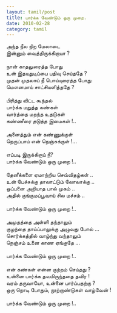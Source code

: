 ```yaml
---
layout: tamil/post
title: பார்க்க வேண்டும் ஒரு முறை.
date: 2010-02-28
category: tamil
---
```


அந்த நீல நிற மேலாடை<br />
இன்னும் வைத்திருக்கிறாயா ? <br />
<br />
நான் காதலுரைத்த போது<br />
உன் இதயதுடிப்பை பதிவு செய்ததே ? <br />
முதன் முதலாய் நீ பொய்யுரைத்த போது<br />
மௌனமாய் சாட்சியளித்ததே ? <br />
<br />
பிரித்து விட்ட கூந்தல்<br />
பார்க்க மறுத்த கண்கள் <br />
வார்த்தை மறந்த உதடுகள் <br />
கண்ணீரை தடுத்த இமைகள் !..<br />
<br />
அனைத்தும் என் கண்ணுக்குள்<br />
நெருப்பாய் என் நெஞ்சுக்குள் !...<br />
<br />
எப்படி இருக்கிறாய் நீ?<br />
பார்க்க வேண்டும் ஒரு முறை !..<br />
<br />
தேனீக்களை ஏமாற்றிய செவ்விதழ்கள் ..<br />
உன் பேச்சுக்கு தாலாட்டும் லோலாக்கு ..<br />
ஒப்பனை அறியாத பால் முகம் ..<br />
அதில் குங்குமப்பூவாய் சில மச்சம் ..<br />
<br />
பார்க்க வேண்டும் ஒரு முறை !..<br />
<br />
அமுதத்தை அள்ளி தந்தாலும்<br />
குழந்தை தாய்ப்பாலுக்கு அழுவது போல் ...<br />
சொர்க்கத்தில் வாழ்ந்து வந்தாலும்<br />
நெஞ்சம் உனை காண ஏங்குதே ...<br />
<br />
பார்க்க வேண்டும் ஒரு முறை !..<br />
<br />
என் கண்கள் என்ன குற்றம் செய்தது ?<br />
உன்னை பார்க்க தவமிருந்ததை தவிர !<br />
வரம் தருவாயோ, உன்னை பார்ப்பதற்கு ?<br />
ஒரு நொடி போதும், நூற்றாண்டுகள் வாழ்வேன் !<br />
<br />
பார்க்க வேண்டும் ஒரு முறை !..<br />
<br />
